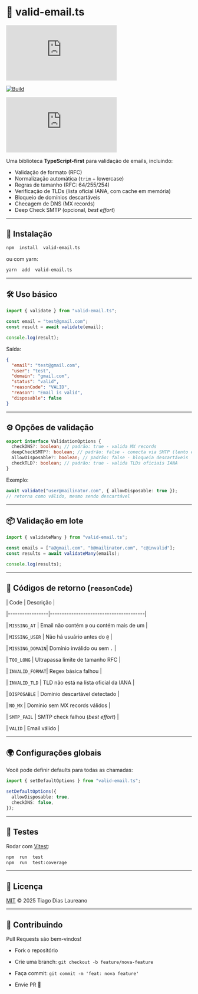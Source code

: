 # 📧 valid-email.ts

[![npm version](https://img.shields.io/npm/v/valid-email.ts)](https://www.npmjs.com/package/valid-email.ts)

[![Build](https://img.shields.io/github/actions/workflow/status/seu-usuario/valid-email.ts/ci.yml?branch=main)](https://github.com/seu-usuario/valid-email.ts/actions)

[![Coverage](https://img.shields.io/codecov/c/github/seu-usuario/valid-email.ts)](https://codecov.io/gh/seu-usuario/valid-email.ts)

Uma biblioteca **TypeScript-first** para validação de emails, incluindo:

- Validação de formato (RFC)
- Normalização automática (`trim` + lowercase)
- Regras de tamanho (RFC: 64/255/254)
- Verificação de TLDs (lista oficial IANA, com cache em memória)
- Bloqueio de domínios descartáveis
- Checagem de DNS (MX records)
- Deep Check SMTP (opcional, _best effort_)

---

## 🚀 Instalação

```bash
npm  install  valid-email.ts
```

ou com yarn:

```bash
yarn  add  valid-email.ts
```

---

## 🛠️ Uso básico

```ts
import { validate } from "valid-email.ts";

const email = "test@gmail.com";
const result = await validate(email);

console.log(result);
```

Saída:

```json
{
  "email": "test@gmail.com",
  "user": "test",
  "domain": "gmail.com",
  "status": "valid",
  "reasonCode": "VALID",
  "reason": "Email is valid",
  "disposable": false
}
```

---

## ⚙️ Opções de validação

```ts
export interface ValidationOptions {
  checkDNS?: boolean; // padrão: true - valida MX records
  deepCheckSMTP?: boolean; // padrão: false - conecta via SMTP (lento e opcional)
  allowDisposable?: boolean; // padrão: false - bloqueia descartáveis
  checkTLD?: boolean; // padrão: true - valida TLDs oficiais IANA
}
```

Exemplo:

```ts
await validate("user@mailinator.com", { allowDisposable: true });
// retorna como válido, mesmo sendo descartável
```

---

## 📦 Validação em lote

```ts
import { validateMany } from "valid-email.ts";

const emails = ["a@gmail.com", "b@mailinator.com", "c@invalid"];
const results = await validateMany(emails);

console.log(results);
```

---

## 📑 Códigos de retorno (`reasonCode`)

| Code | Descrição |

|-----------------|----------------------------------------|

| `MISSING_AT` | Email não contém `@` ou contém mais de um |

| `MISSING_USER` | Não há usuário antes do `@` |

| `MISSING_DOMAIN`| Domínio inválido ou sem `.` |

| `TOO_LONG` | Ultrapassa limite de tamanho RFC |

| `INVALID_FORMAT`| Regex básica falhou |

| `INVALID_TLD` | TLD não está na lista oficial da IANA |

| `DISPOSABLE` | Domínio descartável detectado |

| `NO_MX` | Domínio sem MX records válidos |

| `SMTP_FAIL` | SMTP check falhou (_best effort_) |

| `VALID` | Email válido |

---

## 🌍 Configurações globais

Você pode definir defaults para todas as chamadas:

```ts
import { setDefaultOptions } from "valid-email.ts";

setDefaultOptions({
  allowDisposable: true,
  checkDNS: false,
});
```

---

## 🧪 Testes

Rodar com [Vitest](https://vitest.dev):

```bash
npm  run  test
npm  run  test:coverage
```

---

## 📄 Licença

[MIT](LICENSE) © 2025 Tiago Dias Laureano

---

## 🤝 Contribuindo

Pull Requests são bem-vindos!

- Fork o repositório

- Crie uma branch: `git checkout -b feature/nova-feature`

- Faça commit: `git commit -m 'feat: nova feature'`

- Envie PR 🚀
